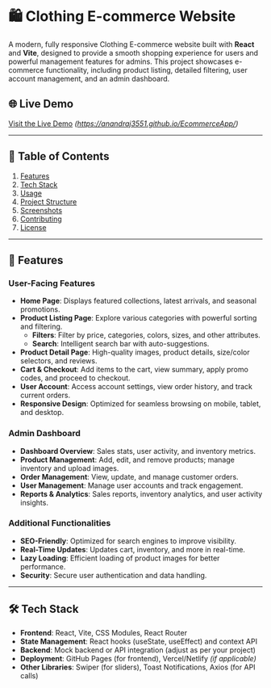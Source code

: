 # 🛍️ Clothing E-commerce Website

A modern, fully responsive Clothing E-commerce website built with **React** and **Vite**, designed to provide a smooth shopping experience for users and powerful management features for admins. This project showcases e-commerce functionality, including product listing, detailed filtering, user account management, and an admin dashboard.

## 🌐 Live Demo
[Visit the Live Demo](#) *(https://anandraj3551.github.io/EcommerceApp/)*

---

## 📝 Table of Contents
1. [Features](#features)
2. [Tech Stack](#tech-stack)
3. [Usage](#usage)
4. [Project Structure](#project-structure)
5. [Screenshots](#screenshots)
6. [Contributing](#contributing)
7. [License](#license)

---

## 💎 Features

### User-Facing Features
- **Home Page**: Displays featured collections, latest arrivals, and seasonal promotions.
- **Product Listing Page**: Explore various categories with powerful sorting and filtering.
  - **Filters**: Filter by price, categories, colors, sizes, and other attributes.
  - **Search**: Intelligent search bar with auto-suggestions.
- **Product Detail Page**: High-quality images, product details, size/color selectors, and reviews.
- **Cart & Checkout**: Add items to the cart, view summary, apply promo codes, and proceed to checkout.
- **User Account**: Access account settings, view order history, and track current orders.
- **Responsive Design**: Optimized for seamless browsing on mobile, tablet, and desktop.

### Admin Dashboard
- **Dashboard Overview**: Sales stats, user activity, and inventory metrics.
- **Product Management**: Add, edit, and remove products; manage inventory and upload images.
- **Order Management**: View, update, and manage customer orders.
- **User Management**: Manage user accounts and track engagement.
- **Reports & Analytics**: Sales reports, inventory analytics, and user activity insights.

### Additional Functionalities
- **SEO-Friendly**: Optimized for search engines to improve visibility.
- **Real-Time Updates**: Updates cart, inventory, and more in real-time.
- **Lazy Loading**: Efficient loading of product images for better performance.
- **Security**: Secure user authentication and data handling.

---

## 🛠️ Tech Stack
- **Frontend**: React, Vite, CSS Modules, React Router
- **State Management**: React hooks (useState, useEffect) and context API
- **Backend**: Mock backend or API integration (adjust as per your project)
- **Deployment**: GitHub Pages (for frontend), Vercel/Netlify *(if applicable)*
- **Other Libraries**: Swiper (for sliders), Toast Notifications, Axios (for API calls)

